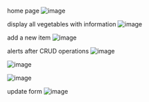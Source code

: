 home page
![image](https://github.com/user-attachments/assets/aababadf-21e9-4bb3-96f6-119c2095f747)

display all vegetables with information
![image](https://github.com/user-attachments/assets/6236249e-f9b8-4fcb-8376-1c11228ee381)

add a new item
![image](https://github.com/user-attachments/assets/6d99eec6-6baf-4745-8ec7-b535c3ce0b03)

alerts after CRUD operations
![image](https://github.com/user-attachments/assets/4f7ef336-51f2-411d-91e5-726da05b851a)

![image](https://github.com/user-attachments/assets/ecd131b0-1bef-4a6e-be95-fa67f8e890f1)

![image](https://github.com/user-attachments/assets/1533b7ec-87e1-4b44-8c47-c967f4e5054d)

update form
![image](https://github.com/user-attachments/assets/6c2ebe59-6c3c-449e-8aa1-9c9bb17c8755)
